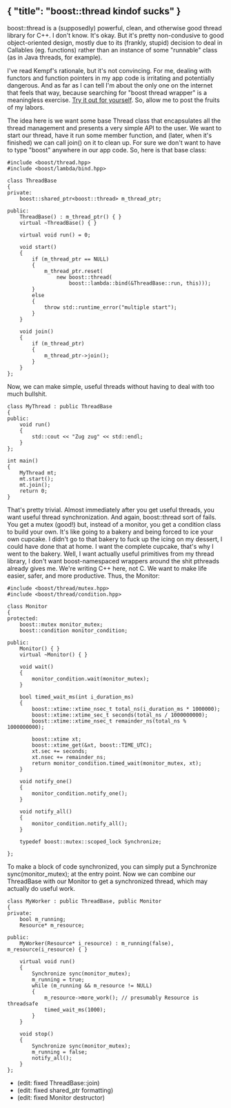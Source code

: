 { "title": "boost::thread kindof sucks" }
---

boost::thread is a (supposedly) powerful, clean, and otherwise good thread
library for C++. I don't know. It's okay. But it's pretty non-condusive to good
object-oriented design, mostly due to its (frankly, stupid) decision to deal in
Callables (eg. functions) rather than an instance of some "runnable" class (as
in Java threads, for example).

I've read Kempf's rationale, but it's not convincing. For me, dealing with
functors and function pointers in my app code is irritating and potentially
dangerous. And as far as I can tell I'm about the only one on the internet that
feels that way, because searching for "boost thread wrapper" is a meaningless
exercise. [Try it out for yourself][1]. So, allow me to post the fruits of my
labors.

[1]: http://google.com/search?q=boost+thread+wrapper

The idea here is we want some base Thread class that encapsulates all the thread
management and presents a very simple API to the user. We want to start our
thread, have it run some member function, and (later, when it's finished) we can
call join() on it to clean up. For sure we don't want to have to type "boost"
anywhere in our app code. So, here is that base class:

```
#include <boost/thread.hpp>
#include <boost/lambda/bind.hpp>

class ThreadBase
{
private:
    boost::shared_ptr<boost::thread> m_thread_ptr;

public:
    ThreadBase() : m_thread_ptr() { }
    virtual ~ThreadBase() { }

    virtual void run() = 0;

    void start()
    {
        if (m_thread_ptr == NULL)
        {
            m_thread_ptr.reset(
                new boost::thread(
                    boost::lambda::bind(&ThreadBase::run, this)));
        }
        else
        {
            throw std::runtime_error("multiple start");
        }
    }

    void join()
    {
        if (m_thread_ptr)
        {
            m_thread_ptr->join();
        }
    }
};
```

Now, we can make simple, useful threads without having to deal with too much
bullshit.

```
class MyThread : public ThreadBase
{
public:
    void run()
    {
        std::cout << "Zug zug" << std::endl;
    }
};

int main()
{
    MyThread mt;
    mt.start();
    mt.join();
    return 0;
}
```

That's pretty trivial. Almost immediately after you get useful threads, you want
useful thread synchronization. And again, boost::thread sort of fails. You get a
mutex (good!) but, instead of a monitor, you get a condition class to build your
own. It's like going to a bakery and being forced to ice your own cupcake. I
didn't go to that bakery to fuck up the icing on my dessert, I could have done
that at home. I want the complete cupcake, that's why I went to the bakery.
Well, I want actually useful primitives from my thread library, I don't want
boost-namespaced wrappers around the shit pthreads already gives me. We're
writing C++ here, not C. We want to make life easier, safer, and more
productive. Thus, the Monitor:

```
#include <boost/thread/mutex.hpp>
#include <boost/thread/condition.hpp>

class Monitor
{
protected:
    boost::mutex monitor_mutex;
    boost::condition monitor_condition;

public:
    Monitor() { }
    virtual ~Monitor() { }

    void wait()
    {
        monitor_condition.wait(monitor_mutex);
    }

    bool timed_wait_ms(int i_duration_ms)
    {
        boost::xtime::xtime_nsec_t total_ns(i_duration_ms * 1000000);
        boost::xtime::xtime_sec_t seconds(total_ns / 1000000000);
        boost::xtime::xtime_nsec_t remainder_ns(total_ns % 1000000000);

        boost::xtime xt;
        boost::xtime_get(&xt, boost::TIME_UTC);
        xt.sec += seconds;
        xt.nsec += remainder_ns;
        return monitor_condition.timed_wait(monitor_mutex, xt);
    }

    void notify_one()
    {
        monitor_condition.notify_one();
    }

    void notify_all()
    {
        monitor_condition.notify_all();
    }

    typedef boost::mutex::scoped_lock Synchronize;

};
```

To make a block of code synchronized, you can simply put a Synchronize
sync(monitor_mutex); at the entry point. Now we can combine our ThreadBase with
our Monitor to get a synchronized thread, which may actually do useful work.

```
class MyWorker : public ThreadBase, public Monitor
{
private:
    bool m_running;
    Resource* m_resource;

public:
    MyWorker(Resource* i_resource) : m_running(false), m_resource(i_resource) { }

    virtual void run()
    {
        Synchronize sync(monitor_mutex);
        m_running = true;
        while (m_running && m_resource != NULL)
        {
            m_resource->more_work(); // presumably Resource is threadsafe
            timed_wait_ms(1000);
        }
    }

    void stop()
    {
        Synchronize sync(monitor_mutex);
        m_running = false;
        notify_all();
    }
};
```

* (edit: fixed ThreadBase::join)
* (edit: fixed shared_ptr formatting)
* (edit: fixed Monitor destructor)